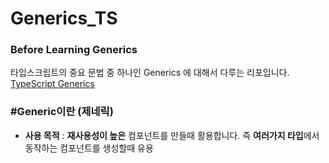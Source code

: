# Generics_TS
### Before Learning Generics 
타입스크립트의 중요 문법 중 하나인 Generics 에 대해서 다루는 리포입니다.  [TypeScript Generics](https://reinvented-specialist-02e.notion.site/Prototype-Generic-a6d4b5ee8010465b93fb876d9550f38a) 


### #Generic이란 (제네릭)
- **사용 목적** : **재사용성이 높은** 컴포넌트를 만들때 활용합니다. 즉 **여러가지 타입**에서 동작하는 컴포넌트를 생성할때 유용
